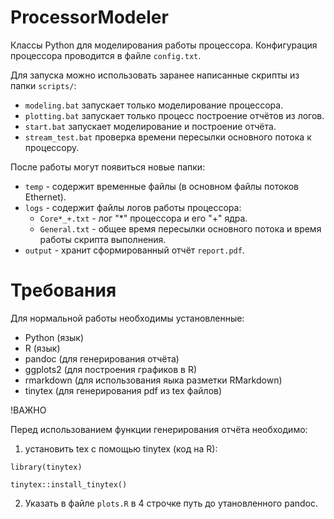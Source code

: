 # ProcessorModeler

Классы Python для моделирования работы процессора. Конфигурация процессора проводится в файле `config.txt`.

Для запуска можно использовать заранее написанные скрипты из папки `scripts/`:
- `modeling.bat` запускает только моделирование процессора.
- `plotting.bat` запускает только процесс построение отчётов из логов.
- `start.bat` запускает моделирование и построение отчёта.
- `stream_test.bat` проверка времени пересылки основного потока к процессору.

После работы могут появиться новые папки:
- `temp` - содержит временные файлы (в основном файлы потоков Ethernet).
- `logs` - содержит файлы логов работы процессора:
  - `Core*_+.txt` - лог "*" процессора и его "+" ядра.
  - `General.txt` - общее время пересылки основного потока и время работы скрипта выполнения.
- `output` - хранит сформированный отчёт `report.pdf`.

# Требования

Для нормальной работы необходимы установленные:
- Python (язык)
- R (язык)
- pandoc (для генерирования отчёта)
- ggplots2 (для построения графиков в R)
- rmarkdown (для использования яыка разметки RMarkdown)
- tinytex (для генерирования pdf из tex файлов)

!ВАЖНО

Перед использованием функции генерирования отчёта необходимо:
1. установить tex с помощью tinytex (код на R):
``` 
library(tinytex)

tinytex::install_tinytex()
```
2. Указать в файле `plots.R` в 4 строчке путь до утановленного pandoc.
